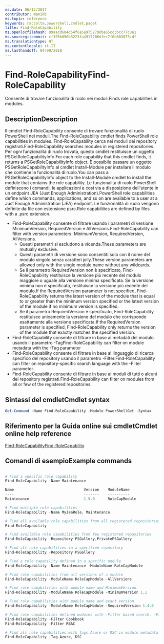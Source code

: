 ```yaml
---
ms.date: 06/12/2017
contributor: manikb
ms.topic: reference
keywords: raccolta,powershell,cmdlet,psget
title: Find-RoleCapability
ms.openlocfilehash: 89aacd604d54f6a5e9752790be65cc3bcc77c8e1
ms.sourcegitcommit: cf195b090b3223fa4917206dfec7f0b603873cdf
ms.translationtype: HT
ms.contentlocale: it-IT
ms.lasthandoff: 04/09/2018
---
```

# <a name="find-rolecapability"></a><span data-ttu-id="6ba54-103">Find-RoleCapability</span><span class="sxs-lookup"><span data-stu-id="6ba54-103">Find-RoleCapability</span></span>

<span data-ttu-id="6ba54-104">Consente di trovare funzionalità di ruolo nei moduli.</span><span class="sxs-lookup"><span data-stu-id="6ba54-104">Finds role capabilities in modules.</span></span>

## <a name="description"></a><span data-ttu-id="6ba54-105">Description</span><span class="sxs-lookup"><span data-stu-id="6ba54-105">Description</span></span>
<span data-ttu-id="6ba54-106">Il cmdlet Find-RoleCapability consente di trovare funzionalità di ruolo PowerShell nei moduli.</span><span class="sxs-lookup"><span data-stu-id="6ba54-106">The Find-RoleCapability cmdlet finds PowerShell role capabilities in modules.</span></span> <span data-ttu-id="6ba54-107">Find-RoleCapability cerca nei moduli dei repository registrati.</span><span class="sxs-lookup"><span data-stu-id="6ba54-107">Find-RoleCapability searches modules in registered repositories.</span></span>
<span data-ttu-id="6ba54-108">Per ogni funzionalità di ruolo trovata, questo cmdlet restituisce un oggetto PSGetRoleCapabilityInfo.</span><span class="sxs-lookup"><span data-stu-id="6ba54-108">For each role capability that this cmdlet finds, it returns a PSGetRoleCapabilityInfo object.</span></span> <span data-ttu-id="6ba54-109">È possibile passare un oggetto PSGetRoleCapabilityInfo al cmdlet Install-Module per installare il modulo che contiene la funzionalità di ruolo.</span><span class="sxs-lookup"><span data-stu-id="6ba54-109">You can pass a PSGetRoleCapabilityInfo object to the Install-Module cmdlet to install the module that contains the role capability.</span></span>
<span data-ttu-id="6ba54-110">Le funzionalità di ruolo PowerShell definiscono i comandi, le applicazioni e così via a disposizione dell'utente in un endpoint JEA (Just Enough Administration).</span><span class="sxs-lookup"><span data-stu-id="6ba54-110">PowerShell role capabilities define which commands, applications, and so on are available to a user at a Just Enough Administration (JEA) endpoint.</span></span> <span data-ttu-id="6ba54-111">Le funzionalità di ruolo vengono definite da file con estensione psrc.</span><span class="sxs-lookup"><span data-stu-id="6ba54-111">Role capabilities are defined by files with a .psrc extension.</span></span>

- <span data-ttu-id="6ba54-112">Find-RoleCapability consente di filtrare usando i parametri di versione MinimumVersion, RequiredVersion e AllVersions.</span><span class="sxs-lookup"><span data-stu-id="6ba54-112">Find-RoleCapability can filter with version parameters: MinimumVersion, RequiredVersion, AllVersions.</span></span>
  - <span data-ttu-id="6ba54-113">Questi parametri si escludono a vicenda.</span><span class="sxs-lookup"><span data-stu-id="6ba54-113">These parameters are mutually exclusive.</span></span>
  - <span data-ttu-id="6ba54-114">Questi parametri di versione sono consentiti solo con il nome del modulo singolo senza caratteri jolly.</span><span class="sxs-lookup"><span data-stu-id="6ba54-114">These version parameters are allowed only with the single module name without any wildcards.</span></span>
  - <span data-ttu-id="6ba54-115">Se il parametro RequiredVersion non è specificato, Find-RoleCapability restituisce la versione più recente del modulo maggiore o uguale alla versione minima specificata. Se la versione minima non è specificata, restituisce la versione più recente del modulo.</span><span class="sxs-lookup"><span data-stu-id="6ba54-115">If the RequiredVersion parameter is not specified, Find-RoleCapability returns the latest version of the module that is equal to or greater than the minimum version specified or the latest version of the module if no minimum version is specified.</span></span>
  - <span data-ttu-id="6ba54-116">Se il parametro RequiredVersion è specificato, Find-RoleCapability restituisce unicamente la versione del modulo che corrisponde esattamente alla versione specificata.</span><span class="sxs-lookup"><span data-stu-id="6ba54-116">If the RequiredVersion parameter is specified, Find-RoleCapability only returns the version of the module that exactly matches the specified version.</span></span>
- <span data-ttu-id="6ba54-117">Find-RoleCapability consente di filtrare in base ai metadati del modulo usando il parametro -Tag</span><span class="sxs-lookup"><span data-stu-id="6ba54-117">Find-RoleCapability can filter on module metadata with the -Tag parameter</span></span>
- <span data-ttu-id="6ba54-118">Find-RoleCapability consente di filtrare in base al linguaggio di ricerca specifico del repository usando il parametro -Filter.</span><span class="sxs-lookup"><span data-stu-id="6ba54-118">Find-RoleCapability can filter on repository-specific search language with the -Filter parameter.</span></span>
- <span data-ttu-id="6ba54-119">Find-RoleCapability consente di filtrare in base ai moduli di tutti o alcuni dei repository registrati.</span><span class="sxs-lookup"><span data-stu-id="6ba54-119">Find-RoleCapability can filter on modules from all or few of the registered repositories.</span></span>

## <a name="cmdlet-syntax"></a><span data-ttu-id="6ba54-120">Sintassi del cmdlet</span><span class="sxs-lookup"><span data-stu-id="6ba54-120">Cmdlet syntax</span></span>
```powershell
Get-Command -Name Find-RoleCapability -Module PowerShellGet -Syntax
```

## <a name="cmdlet-online-help-reference"></a><span data-ttu-id="6ba54-121">Riferimento per la Guida online sui cmdlet</span><span class="sxs-lookup"><span data-stu-id="6ba54-121">Cmdlet online help reference</span></span>

[<span data-ttu-id="6ba54-122">Find-RoleCapability</span><span class="sxs-lookup"><span data-stu-id="6ba54-122">Find-RoleCapability</span></span>](http://go.microsoft.com/fwlink/?LinkId=718029)

## <a name="example-commands"></a><span data-ttu-id="6ba54-123">Comandi di esempio</span><span class="sxs-lookup"><span data-stu-id="6ba54-123">Example commands</span></span>
```powershell

# Find a specific role capability
Find-RoleCapability -Name Maintenance

Name                                Version    ModuleName                          Repository
----                                -------    ----------                          ----------
Maintenance                         1.5.0      RoleCapModule                       PrivatePSGallery

# Find multiple role capabilities
Find-RoleCapability -Name MyJeaRole, Maintenance

# Find all available role capabilities from all registered repositories
Find-RoleCapability

# Find available role capabilities from few registered repositories
Find-RoleCapability -Repository PSGallery,PrivatePSGallery

# Find all role capabilities in a specified repository
Find-RoleCapability -Repository PSGallery

# Find a role capability defined in a specific module
Find-RoleCapability -Name Maintenance -ModuleName RoleCapModule

# Find role capabilities from all versions of a module
Find-RoleCapability -ModuleName RoleCapModule -AllVersions

# Find role capabilities with module name and MinimumVersion.
Find-RoleCapability -ModuleName RoleCapModule -MinimumVersion 1.1

# Find role capabilities with module name and exact version
Find-RoleCapability -ModuleName RoleCapModule -RequiredVersion 1.4.0

# Find role capabilities defined modules with -Filter based search. -Filter searches in description and module names
Find-RoleCapability -Filter Cookbook
Find-RoleCapability -Filter RBAC

# Find all role capabilities with tags Azure or DSC in module metadata
Find-RoleCapability -Tag Azure, DSC

```